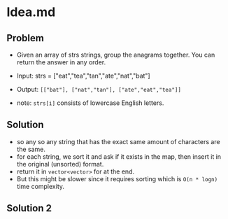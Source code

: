 # Idea.md

## Problem

- Given an array of strs strings, group the anagrams together.
  You can return the answer in any order.

- Input: strs = ["eat","tea","tan","ate","nat","bat"]
- Output: `[["bat"], ["nat","tan"], ["ate","eat","tea"]]`

- note: `strs[i]` consists of lowercase English letters.

## Solution

- so any so any string that has the exact same amount of characters are the same.
- for each string, we sort it and ask if it exists in the map,
  then insert it in the original (unsorted) format.
- return it in `vector<vector>` for at the end.
- But this might be slower since it requires sorting which is `O(n * logn)` time complexity.

## Solution 2
